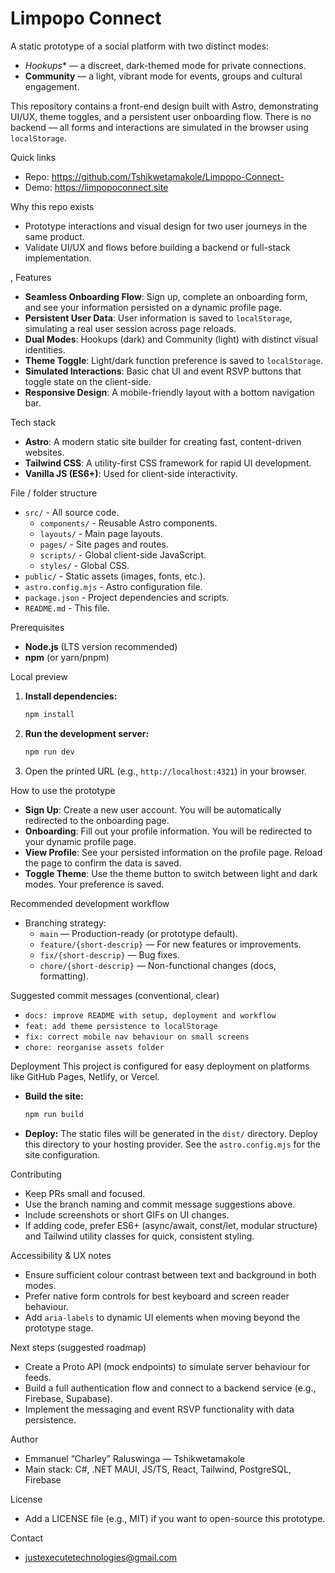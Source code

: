 # Limpopo Connect

A static prototype of a social platform with two distinct modes:
- *Hookups** — a discreet, dark-themed mode for private connections.
- **Community** — a light, vibrant mode for events, groups and cultural engagement.

This repository contains a front-end design built with Astro, demonstrating UI/UX, theme toggles, and a persistent user onboarding flow. There is no backend — all forms and interactions are simulated in the browser using `localStorage`.

Quick links
- Repo: https://github.com/Tshikwetamakole/Limpopo-Connect-
- Demo: https://limpopoconnect.site

Why this repo exists
- Prototype interactions and visual design for two user journeys in the same product.
- Validate UI/UX and flows before building a backend or full-stack implementation.

, 
Features
- **Seamless Onboarding Flow**: Sign up, complete an onboarding form, and see your information persisted on a dynamic profile page.
- **Persistent User Data**: User information is saved to `localStorage`, simulating a real user session across page reloads.
- **Dual Modes**: Hookups (dark) and Community (light) with distinct visual identities.
- **Theme Toggle**: Light/dark function preference is saved to `localStorage`.
- **Simulated Interactions**: Basic chat UI and event RSVP buttons that toggle state on the client-side.
- **Responsive Design**: A mobile-friendly layout with a bottom navigation bar.

Tech stack
- **Astro**: A modern static site builder for creating fast, content-driven websites.
- **Tailwind CSS**: A utility-first CSS framework for rapid UI development.
- **Vanilla JS (ES6+)**: Used for client-side interactivity.

File / folder structure
- `src/` - All source code.
  - `components/` - Reusable Astro components.
  - `layouts/` - Main page layouts.
  - `pages/` - Site pages and routes.
  - `scripts/` - Global client-side JavaScript.
  - `styles/` - Global CSS.
- `public/` - Static assets (images, fonts, etc.).
- `astro.config.mjs` - Astro configuration file.
- `package.json` - Project dependencies and scripts.
- `README.md` - This file.

Prerequisites
- **Node.js** (LTS version recommended)
- **npm** (or yarn/pnpm)

Local preview
1.  **Install dependencies:**
    ```bash
    npm install
    ```
2.  **Run the development server:**
    ```bash
    npm run dev
    ```
3.  Open the printed URL (e.g., `http://localhost:4321`) in your browser.

How to use the prototype
- **Sign Up**: Create a new user account. You will be automatically redirected to the onboarding page.
- **Onboarding**: Fill out your profile information. You will be redirected to your dynamic profile page.
- **View Profile**: See your persisted information on the profile page. Reload the page to confirm the data is saved.
- **Toggle Theme**: Use the theme button to switch between light and dark modes. Your preference is saved.

Recommended development workflow
- Branching strategy:
  - `main` — Production-ready (or prototype default).
  - `feature/{short-descrip}` — For new features or improvements.
  - `fix/{short-descrip}` — Bug fixes.
  - `chore/{short-descrip}` — Non-functional changes (docs, formatting).

Suggested commit messages (conventional, clear)
- `docs: improve README with setup, deployment and workflow`
- `feat: add theme persistence to localStorage`
- `fix: correct mobile nav behaviour on small screens`
- `chore: reorganise assets folder`

Deployment
This project is configured for easy deployment on platforms like GitHub Pages, Netlify, or Vercel.

- **Build the site:**
  ```bash
  npm run build
  ```
- **Deploy:** The static files will be generated in the `dist/` directory. Deploy this directory to your hosting provider. See the `astro.config.mjs` for the site configuration.

Contributing
- Keep PRs small and focused.
- Use the branch naming and commit message suggestions above.
- Include screenshots or short GIFs on UI changes.
- If adding code, prefer ES6+ (async/await, const/let, modular structure) and Tailwind utility classes for quick, consistent styling.

Accessibility & UX notes
- Ensure sufficient colour contrast between text and background in both modes.
- Prefer native form controls for best keyboard and screen reader behaviour.
- Add `aria-labels` to dynamic UI elements when moving beyond the prototype stage.

Next steps (suggested roadmap)
- Create a Proto API (mock endpoints) to simulate server behaviour for feeds.
- Build a full authentication flow and connect to a backend service (e.g., Firebase, Supabase).
- Implement the messaging and event RSVP functionality with data persistence.

Author
- Emmanuel “Charley” Raluswinga — Tshikwetamakole
- Main stack: C#, .NET MAUI, JS/TS, React, Tailwind, PostgreSQL, Firebase

License
- Add a LICENSE file (e.g., MIT) if you want to open-source this prototype.

Contact
- justexecutetechnologies@gmail.com
